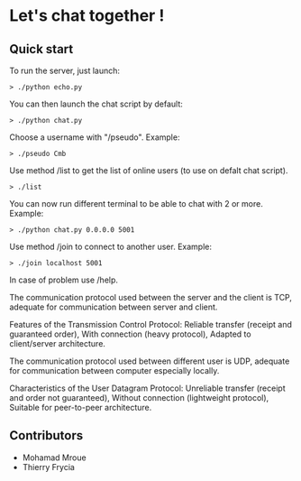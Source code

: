 # Let's chat together !

## Quick start

To run the server, just launch:

    > ./python echo.py

You can then launch the chat script by default:

    > ./python chat.py

Choose a username with "/pseudo". Example:

    > ./pseudo Cmb

Use method /list to get the list of online users (to use on defalt chat script).

    > ./list
	
You can now run different terminal to be able to chat with 2 or more. Example:

    > ./python chat.py 0.0.0.0 5001

Use method /join to connect to another user. Example:

    > ./join localhost 5001

In case of problem use /help.

The communication protocol used between the server and the client is TCP,
adequate for communication between server and client.

Features of the Transmission Control Protocol:
Reliable transfer (receipt and guaranteed order),
With connection (heavy protocol),
Adapted to client/server architecture.

The communication protocol used between different user is UDP,
adequate for communication between computer especially locally.

Characteristics of the User Datagram Protocol:
Unreliable transfer (receipt and order not guaranteed),
Without connection (lightweight protocol),
Suitable for peer-to-peer architecture.

## Contributors

- Mohamad Mroue
- Thierry Frycia
